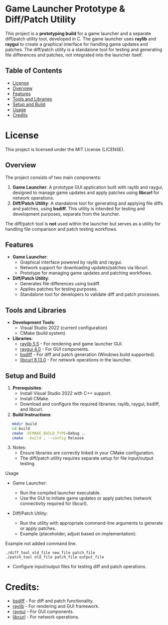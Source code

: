 # Game Launcher Prototype & Diff/Patch Utility

This project is a **prototyping build** for a game launcher and a separate diff/patch utility tool, developed in C. The game launcher uses **raylib** and **raygui** to create a graphical interface for handling game updates and patches. The diff/patch utility is a standalone tool for testing and generating file differences and patches, not integrated into the launcher itself.
## Table of Contents
- [License](#license)
- [Overview](#overview)
- [Features](#features)
- [Tools and Libraries](#tools-and-libraries)
- [Setup and Build](#setup-and-build)
- [Usage](#usage)
- [Credits](#credits)
# License
This project is licensed under the MIT License (LICENSE).
## Overview
The project consists of two main components:
1. **Game Launcher**: A prototype GUI application built with raylib and raygui, designed to manage game updates and apply patches using **libcurl** for network operations.
2. **Diff/Patch Utility**: A standalone tool for generating and applying file diffs and patches, using **bsdiff**. This utility is intended for testing and development purposes, separate from the launcher.

The diff/patch tool is **not** used within the launcher but serves as a utility for handling file comparison and patch testing workflows.
## Features
- **Game Launcher**:
  - Graphical interface powered by raylib and raygui.
  - Network support for downloading updates/patches via libcurl.
  - Prototype for managing game updates and patching workflows.
- **Diff/Patch Utility**:
  - Generates file differences using bsdiff.
  - Applies patches for testing purposes.
  - Standalone tool for developers to validate diff and patch processes.

## Tools and Libraries
- **Development Tools**:
  - Visual Studio 2022 (current configuration)
  - CMake (build system)
- **Libraries**:
  - [raylib 5.5](https://www.raylib.com/) - For rendering and game launcher GUI.
  - [raygui 4.0](https://github.com/raysan5/raygui) - For GUI components.
  - [bsdiff](https://github.com/zhuyie/bsdiff) - For diff and patch generation (Windows build supported).
  - [libcurl 8.13.0](https://curl.se/libcurl/) - For network operations in the launcher.

## Setup and Build
1. **Prerequisites**:
   - Install Visual Studio 2022 with C++ support.
   - Install CMake.
   - Download and configure the required libraries: raylib, raygui, bsdiff, and libcurl.
2. **Build Instructions**:
```bash
   mkdir build
   cd build
   cmake -DCMAKE_BUILD_TYPE=Debug ..
   cmake --build . --config Release
```

3. Notes:
    - Ensure libraries are correctly linked in your CMake configuration.
    - The diff/patch utility requires separate setup for file input/output testing.

Usage

- Game Launcher:
    - Run the compiled launcher executable.
    - Use the GUI to initiate game updates or apply patches (network connectivity required for libcurl).
        
- Diff/Patch Utility:
    - Run the utility with appropriate command-line arguments to generate or apply patches.
    - Example (placeholder, adjust based on implementation):

Example not added command line.
```text
./diff_tool old_file new_file patch_file
./patch_tool old_file patch_file output_file
```
 - Configure input/output files for testing diff and patch operations.

# Credits:

- [bsdiff](https://github.com/zhuyie/bsdiff) - For diff and patch functionality.
- [raylib](https://www.raylib.com/) - For rendering and GUI framework.
- [raygui](https://github.com/raysan5/raygui) - For GUI components.
- [libcurl](https://curl.se/libcurl/) - For network operations.